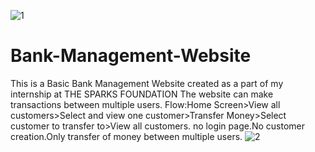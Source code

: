 ![1](https://user-images.githubusercontent.com/95099754/145675765-0d6e3db0-69fe-42d6-b127-c452abbb6e3f.png)
# Bank-Management-Website
This is a Basic Bank Management Website created as a part of my internship at THE SPARKS FOUNDATION
The website can make transactions between multiple users.
Flow:Home Screen>View all customers>Select and view one customer>Transfer Money>Select customer to transfer to>View all customers.
no login page.No customer creation.Only transfer of money between multiple users.
![2](https://user-images.githubusercontent.com/95099754/145675770-c39b73e4-6f9a-4d69-90e3-307d9c93542c.png)
